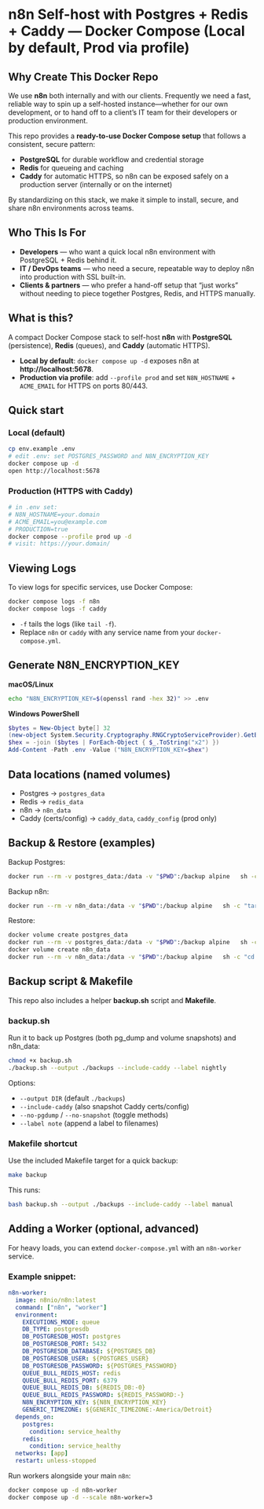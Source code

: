 # n8n Self-host with  Postgres + Redis + Caddy — Docker Compose (Local by default, Prod via profile)

## Why Create This Docker Repo

We use **n8n** both internally and with our clients. Frequently we need a fast, reliable way to spin up a self-hosted instance—whether for our own development, or to hand off to a client’s IT team for their developers or production environment.

This repo provides a **ready-to-use Docker Compose setup** that follows a consistent, secure pattern:

- **PostgreSQL** for durable workflow and credential storage  
- **Redis** for queueing and caching  
- **Caddy** for automatic HTTPS, so n8n can be exposed safely on a production server (internally or on the internet)  

By standardizing on this stack, we make it simple to install, secure, and share n8n environments across teams.

## Who This Is For

- **Developers** — who want a quick local n8n environment with PostgreSQL + Redis behind it.  
- **IT / DevOps teams** — who need a secure, repeatable way to deploy n8n into production with SSL built-in.  
- **Clients & partners** — who prefer a hand-off setup that “just works” without needing to piece together Postgres, Redis, and HTTPS manually.  


## What is this?
A compact Docker Compose stack to self-host **n8n** with **PostgreSQL** (persistence), **Redis** (queues), and **Caddy** (automatic HTTPS).  
- **Local by default**: `docker compose up -d` exposes n8n at **http://localhost:5678**.
- **Production via profile**: add `--profile prod` and set `N8N_HOSTNAME` + `ACME_EMAIL` for HTTPS on ports 80/443.

## Quick start

### Local (default)
```bash
cp env.example .env
# edit .env: set POSTGRES_PASSWORD and N8N_ENCRYPTION_KEY
docker compose up -d
open http://localhost:5678
```

### Production (HTTPS with Caddy)
```bash
# in .env set:
# N8N_HOSTNAME=your.domain
# ACME_EMAIL=you@example.com
# PRODUCTION=true
docker compose --profile prod up -d
# visit: https://your.domain/
```

## Viewing Logs

To view logs for specific services, use Docker Compose:

```bash
docker compose logs -f n8n
docker compose logs -f caddy
```

- `-f` tails the logs (like `tail -f`).
- Replace `n8n` or `caddy` with any service name from your `docker-compose.yml`.

## Generate N8N_ENCRYPTION_KEY
**macOS/Linux**
```bash
echo "N8N_ENCRYPTION_KEY=$(openssl rand -hex 32)" >> .env
```
**Windows PowerShell**
```powershell
$bytes = New-Object byte[] 32
(new-object System.Security.Cryptography.RNGCryptoServiceProvider).GetBytes($bytes)
$hex = -join ($bytes | ForEach-Object { $_.ToString("x2") })
Add-Content -Path .env -Value ("N8N_ENCRYPTION_KEY=$hex")
```

## Data locations (named volumes)
- Postgres → `postgres_data`
- Redis → `redis_data`
- n8n → `n8n_data`
- Caddy (certs/config) → `caddy_data`, `caddy_config` (prod only)

## Backup & Restore (examples)
Backup Postgres:
```bash
docker run --rm -v postgres_data:/data -v "$PWD":/backup alpine   sh -c "tar czf /backup/postgres_data-backup.tgz -C /data ."
```
Backup n8n:
```bash
docker run --rm -v n8n_data:/data -v "$PWD":/backup alpine   sh -c "tar czf /backup/n8n_data-backup.tgz -C /data ."
```
Restore:
```bash
docker volume create postgres_data
docker run --rm -v postgres_data:/data -v "$PWD":/backup alpine   sh -c "cd /data && tar xzf /backup/postgres_data-backup.tgz"
docker volume create n8n_data
docker run --rm -v n8n_data:/data -v "$PWD":/backup alpine   sh -c "cd /data && tar xzf /backup/n8n_data-backup.tgz"
```

## Backup script & Makefile

This repo also includes a helper **backup.sh** script and **Makefile**.

### backup.sh
Run it to back up Postgres (both pg_dump and volume snapshots) and n8n_data:
```bash
chmod +x backup.sh
./backup.sh --output ./backups --include-caddy --label nightly
```

Options:
- `--output DIR` (default `./backups`)
- `--include-caddy` (also snapshot Caddy certs/config)
- `--no-pgdump` / `--no-snapshot` (toggle methods)
- `--label note` (append a label to filenames)

### Makefile shortcut
Use the included Makefile target for a quick backup:
```bash
make backup
```

This runs:
```bash
bash backup.sh --output ./backups --include-caddy --label manual
```

## Adding a Worker (optional, advanced)
For heavy loads, you can extend `docker-compose.yml` with an `n8n-worker` service.

### Example snippet:
```yaml
n8n-worker:
  image: n8nio/n8n:latest
  command: ["n8n", "worker"]
  environment:
    EXECUTIONS_MODE: queue
    DB_TYPE: postgresdb
    DB_POSTGRESDB_HOST: postgres
    DB_POSTGRESDB_PORT: 5432
    DB_POSTGRESDB_DATABASE: ${POSTGRES_DB}
    DB_POSTGRESDB_USER: ${POSTGRES_USER}
    DB_POSTGRESDB_PASSWORD: ${POSTGRES_PASSWORD}
    QUEUE_BULL_REDIS_HOST: redis
    QUEUE_BULL_REDIS_PORT: 6379
    QUEUE_BULL_REDIS_DB: ${REDIS_DB:-0}
    QUEUE_BULL_REDIS_PASSWORD: ${REDIS_PASSWORD:-}
    N8N_ENCRYPTION_KEY: ${N8N_ENCRYPTION_KEY}
    GENERIC_TIMEZONE: ${GENERIC_TIMEZONE:-America/Detroit}
  depends_on:
    postgres:
      condition: service_healthy
    redis:
      condition: service_healthy
  networks: [app]
  restart: unless-stopped
```

Run workers alongside your main `n8n`:
```bash
docker compose up -d n8n-worker
docker compose up -d --scale n8n-worker=3
```